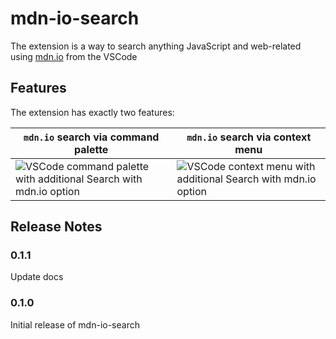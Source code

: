 # mdn-io-search

The extension is a way to search anything JavaScript and web-related using [mdn.io](https://github.com/lazd/mdn.io) from the VSCode

## Features

The extension has exactly two features:

| `mdn.io` search via command palette                                                                                                                           | `mdn.io` search via context menu                                                                                                                           |
| ------------------------------------------------------------------------------------------------------------------------------------------------------------- | ---------------------------------------------------------------------------------------------------------------------------------------------------------- |
| ![VSCode command palette with additional Search with mdn.io option](https://github.com/102/mdn-io-search/assets/5839225/c65c2fe2-aa02-47b7-aadc-daf784ab58bb) | ![VSCode context menu with additional Search with mdn.io option](https://github.com/102/mdn-io-search/assets/5839225/f0c61a81-fdde-4bc8-936d-0b9d1b50aab6) |

## Release Notes

### 0.1.1

Update docs

### 0.1.0

Initial release of mdn-io-search
